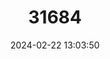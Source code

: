 ---
title: "31684"
category: "Ximenia roigii"
draft: false
date: 2024-02-22 13:03:50
languages:
  Spanish; Castilian: ["zarza limón", "almendro de costa"]
---